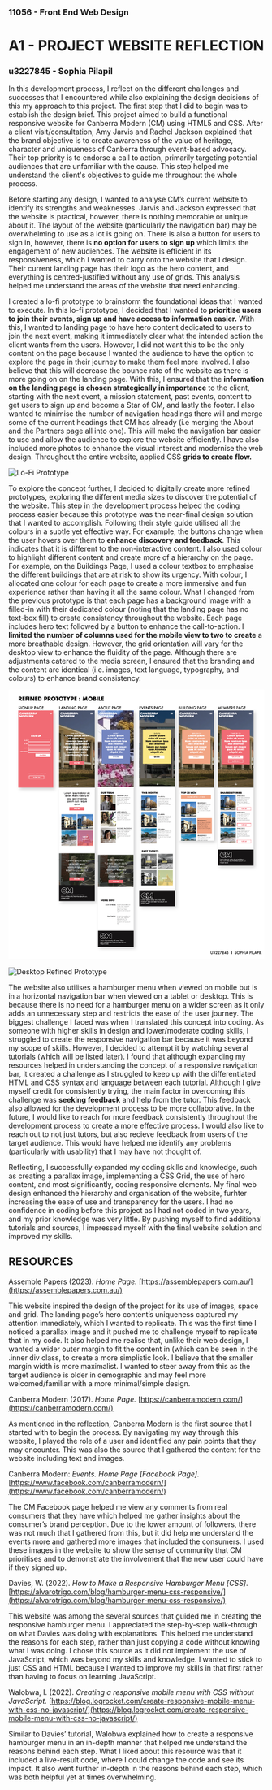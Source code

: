 
### 11056 - Front End Web Design

# A1 - PROJECT WEBSITE REFLECTION

### u3227845 - Sophia Pilapil

In this development process, I reflect on the different challenges and successes that I encountered while also explaining the design decisions of this my approach to this project. The first step that I did to begin was to establish the design brief. This project aimed to build a functional responsive website for Canberra Modern (CM) using HTML5 and CSS. After a client visit/consultation, Amy Jarvis and Rachel Jackson explained that the brand objective is to create awareness of the value of heritage, character and uniqueness of Canberra through event-based advocacy. Their top priority is to endorse a call to action, primarily targeting potential audiences that are unfamiliar with the cause. This step helped me understand the client's objectives to guide me throughout the whole process.

Before starting any design, I wanted to analyse CM’s current website to identify its strengths and weaknesses. Jarvis and Jackson expressed that the website is practical, however, there is nothing memorable or unique about it. The layout of the website (particularly the navigation bar) may be overwhelming to use as a lot is going on. There is also a button for users to sign in, however, there is __no option for users to sign up__ which limits the engagement of new audiences. The website is efficient in its responsiveness, which I wanted to carry onto the website that I design. Their current landing page has their logo as the hero content, and everything is centred-justified without any use of grids. This analysis helped me understand the areas of the website that need enhancing.

 I created a lo-fi prototype to brainstorm the foundational ideas that I wanted to execute. In this lo-fi prototype, I decided that I wanted to __prioritise users to join their events, sign up and have access to information easier.__ With this, I wanted to landing page to have hero content dedicated to users to join the next event, making it immediately clear what the intended action the client wants from the users. However, I did not want this to be the only content on the page because I wanted the audience to have the option to explore the page in their journey to make them feel more involved. I also believe that this will decrease the bounce rate of the website as there is more going on on the landing page. With this, I ensured that the __information on the landing page is chosen strategically in importance__ to the client, starting with the next event, a mission statement, past events, content to get users to sign up and become a Star of CM, and lastly the footer. I also wanted to minimise the number of navigation headings there will and merge some of the current headings that CM has already (i.e merging the About and the Partners page all into one). This will make the navigation bar easier to use and allow the audience to explore the website efficiently. I have also included more photos to enhance the visual interest and modernise the web design. Throughout the entire website, applied CSS __grids to create flow.__

![Lo-Fi Prototype](/assets/images/lo-fi.png)

To explore the concept further, I decided to digitally create more refined prototypes, exploring the different media sizes to discover the potential of the website. This step in the development process helped the coding process easier because this prototype was the near-final design solution that I wanted to accomplish. Following their style guide utilised all the colours in a subtle yet effective way. For example, the buttons change when the user hovers over them to __enhance discovery and feedback__. This indicates that it is different to the non-interactive content. I also used colour to highlight different content and create more of a hierarchy on the page. For example, on the Buildings Page, I used a colour textbox to emphasise the different buildings that are at risk to show its urgency. With colour, I allocated one colour for each page to create a more immersive and fun experience rather than having it all the same colour. What I changed from the previous prototype is that each page has a background image with a filled-in with their dedicated colour (noting that the landing page has no text-box fill) to create consistency throughout the website. Each page includes hero text followed by a button to enhance the call-to-action. I __limited the number of columns used for the mobile view to two to create__ a more breathable design. However, the grid orientation will vary for the desktop view to enhance the fluidity of the page. Although there are adjustments catered to the media screen, I ensured that the branding and the content are identical (i.e. images, text language, typography, and colours) to enhance brand consistency. 

![Mobile Refined Prototype](/assets/images/prototype-m.png)

![Desktop Refined Prototype](/assets/images/prototype-d.png)

The website also utilises a hamburger menu when viewed on mobile but is in a horizontal navigation bar when viewed on a tablet or desktop. This is because there is no need for a hamburger menu on a wider screen as it only adds an unnecessary step and restricts the ease of the user journey. The biggest challenge I faced was when I translated this concept into coding. As someone with higher skills in design and lower/moderate coding skills, I struggled to create the responsive navigation bar because it was beyond my scope of skills. However, I decided to attempt it by watching several tutorials (which will be listed later). I found that although expanding my resources helped in understanding the concept of a responsive navigation bar, it created a challenge as I struggled to keep up with the differentiated HTML and CSS syntax and language between each tutorial. Although I give myself credit for consistently trying, the main factor in overcoming this challenge was __seeking feedback__ and help from the tutor. This feedback also allowed for the development process to be more collaborative. In the future, I would like to reach for more feedback consistently throughout the development process to create a more effective process. I would also like to reach out to not just tutors, but also recieve feedback from users of the target audience. This would have helped me identify any problems (particularly with usability) that I may have not thought of.

Reflecting, I successfully expanded my coding skills and knowledge, such as creating a parallax image, implementing a CSS Grid, the use of hero content, and most significantly, coding responsive elements. My final web design enhanced the hierarchy and organisation of the website, furhter increasing the ease of use and transparency for the users. I had no confidence in coding before this project as I had not coded in two years, and my prior knowledge was very little. By pushing myself to find additional tutorials and sources, I impressed myself with the final website solution and improved my skills.


## RESOURCES

Assemble Papers (2023). *Home Page.* [https://assemblepapers.com.au/](https://assemblepapers.com.au/)

This website inspired the design of the project for its use of images, space and grid. The landing page’s hero content’s uniqueness captured my attention immediately, which I wanted to replicate. This was the first time I noticed a parallax image and it pushed me to challenge myself to replicate that in my code. It also helped me realise that, unlike their web design, I wanted a wider outer margin to fit the content in (which can be seen in the .inner div class, to create a more simplistic look. I believe that the smaller margin width is more maximalist. I wanted to steer away from this as the target audience is older in demographic and may feel more welcomed/familiar with a more minimal/simple design.


Canberra Modern (2017). *Home Page.* [https://canberramodern.com/](https://canberramodern.com/)

As mentioned in the reflection, Canberra Modern is the first source that I started with to begin the process. By navigating my way through this website, I played the role of a user and identified any pain points that they may encounter. This was also the source that I gathered the content for the website including text and images. 


Canberra Modern: *Events. Home Page [Facebook Page].* [https://www.facebook.com/canberramodern/](https://www.facebook.com/canberramodern/)

The CM Facebook page helped me view any comments from real consumers that they have which helped me gather insights about the consumer’s brand perception. Due to the lower amount of followers, there was not much that I gathered from this, but it did help me understand the events more and gathered more images that included the consumers. I used these images in the website to show the sense of community that CM prioritises and to demonstrate the involvement that the new user could have if they signed up. 


Davies, W. (2022). *How to Make a Responsive Hamburger Menu [CSS]*. [https://alvarotrigo.com/blog/hamburger-menu-css-responsive/](https://alvarotrigo.com/blog/hamburger-menu-css-responsive/)

This website was among the several sources that guided me in creating the responsive hamburger menu. I appreciated the step-by-step walk-through on what Davies was doing with explanations. This helped me understand the reasons for each step, rather than just copying a code without knowing what I was doing. I chose this source as it did not implement the use of JavaScript, which was beyond my skills and knowledge. I wanted to stick to just CSS and HTML because I wanted to improve my skills in that first rather than having to focus on learning JavaScript.


Walobwa, I. (2022). *Creating a responsive mobile menu with CSS without JavaScript.* [https://blog.logrocket.com/create-responsive-mobile-menu-with-css-no-javascript/](https://blog.logrocket.com/create-responsive-mobile-menu-with-css-no-javascript/)

Similar to Davies’ tutorial, Walobwa explained how to create a responsive hamburger menu in an in-depth manner that helped me understand the reasons behind each step. What I liked about this resource was that it included a live-result code, where I could change the code and see its impact. It also went further in-depth in the reasons behind each step, which was both helpful yet at times overwhelming. 
